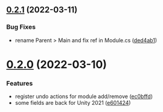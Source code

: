 ## [0.2.1](https://github.com/twistapps/modula/compare/0.2.0...0.2.1) (2022-03-11)


### Bug Fixes

* rename Parent > Main and fix ref in Module.cs ([ded4ab1](https://github.com/twistapps/modula/commit/ded4ab1ee49aa9e690a44a833d09929903a8b0f1))

# [0.2.0](https://github.com/twistapps/modula/compare/v0.1.0...0.2.0) (2022-03-10)


### Features

* register undo actions for module add/remove ([ec0bffd](https://github.com/twistapps/modula/commit/ec0bffdd746427b34fc37ac17b9cfc8f4244486b))
* some fields are back for Unity 2021 ([e601424](https://github.com/twistapps/modula/commit/e601424c9745c078d61438811c4349fc6d8601cf))
